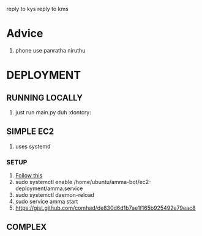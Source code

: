 reply to kys
reply to kms

# Advice
1. phone use panratha niruthu

# DEPLOYMENT
## RUNNING LOCALLY
1. just run main.py duh :dontcry:

## SIMPLE EC2
1. uses systemd

### SETUP
1. [Follow this](https://www.caronteconsulting.com/en/news/run-script-python-service/)
2.  sudo systemctl enable /home/ubuntu/amma-bot/ec2-deployment/amma.service
3.  sudo systemctl daemon-reload
4.  sudo service amma start
5.  https://gist.github.com/comhad/de830d6d1b7ae1f165b925492e79eac8


## COMPLEX
